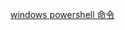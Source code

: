 [windows powershell 命令](https://docs.microsoft.com/zh-cn/windows-server/administration/windows-commands/commands-by-server-role)
